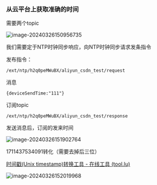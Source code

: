 ### 从云平台上获取准确的时间

需要两个topic

![image-20240326150956735](文档中本地图片/image-20240326150956735.png)

我们需要定于NTP时钟同步响应，向NTP时钟同步请求发条指令

发布指令：

```
/ext/ntp/h2q0peMWuBX/aliyun_csdn_test/request
```

消息

```
{deviceSendTime:"111"}
```

订阅topic

```
/ext/ntp/h2q0peMWuBX/aliyun_csdn_test/response
```

发送消息后，订阅的发来时间

![image-20240326151902764](文档中本地图片/image-20240326151902764.png)

1711437534091转化（需要去掉后三位）

[时间戳(Unix timestamp)转换工具 - 在线工具 (tool.lu)](https://tool.lu/timestamp/)

![image-20240326152019968](文档中本地图片/image-20240326152019968.png)